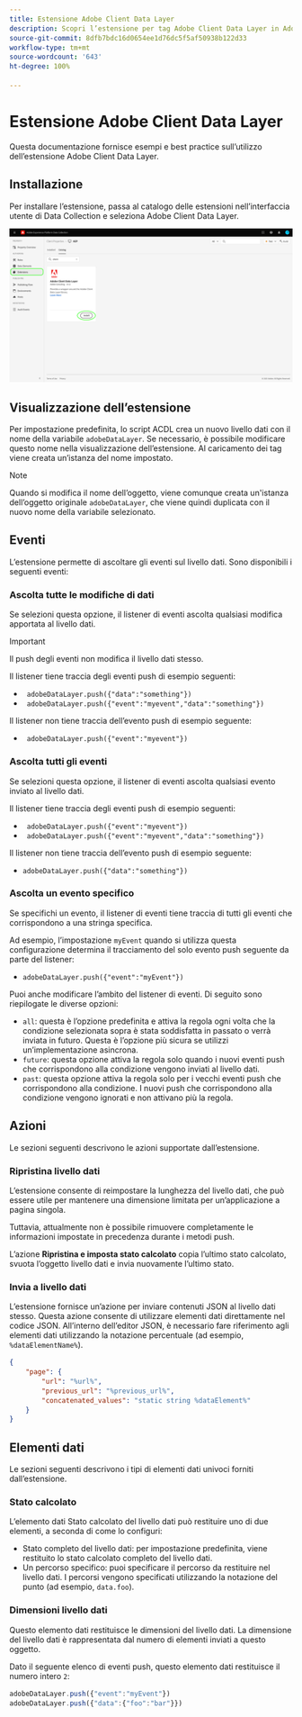 ```yaml
---
title: Estensione Adobe Client Data Layer
description: Scopri l’estensione per tag Adobe Client Data Layer in Adobe Experience Platform.
source-git-commit: 8dfb7bdc16d0654ee1d76dc5f5af50938b122d33
workflow-type: tm+mt
source-wordcount: '643'
ht-degree: 100%

---
```


# Estensione Adobe Client Data Layer

Questa documentazione fornisce esempi e best practice sull’utilizzo dell’estensione Adobe Client Data Layer.

<!-- (Missing document?)
If you would like to have more details on development consideration, [please reach this page](./dev.md). -->

## Installazione

Per installare l’estensione, passa al catalogo delle estensioni nell’interfaccia utente di Data Collection e seleziona Adobe Client Data Layer.

![Visualizzazione dell’estensione ACDL nel catalogo](./images/catalog.png)

<!-- (GitHub link?)
There is also the possibility to fork this project. You can download this github project, realize the change that you deem required for your specific use-case and re-upload it on your Organization as a private extension.
This installation will not be supported on our end.<br>
>[!NOTE]
>
> _Consider renaming the extension name in the extension.json file_ -->

## Visualizzazione dell’estensione

Per impostazione predefinita, lo script ACDL crea un nuovo livello dati con il nome della variabile `adobeDataLayer`. Se necessario, è possibile modificare questo nome nella visualizzazione dell’estensione. Al caricamento dei tag viene creata un’istanza del nome impostato.

>[!NOTE]
>
>Quando si modifica il nome dell’oggetto, viene comunque creata un&#39;istanza dell’oggetto originale `adobeDataLayer`, che viene quindi duplicata con il nuovo nome della variabile selezionato.

## Eventi

L’estensione permette di ascoltare gli eventi sul livello dati. Sono disponibili i seguenti eventi:

### Ascolta tutte le modifiche di dati

Se selezioni questa opzione, il listener di eventi ascolta qualsiasi modifica apportata al livello dati.

>[!IMPORTANT]
>
>Il push degli eventi non modifica il livello dati stesso.

Il listener tiene traccia degli eventi push di esempio seguenti:

* ` adobeDataLayer.push({"data":"something"})`
* ` adobeDataLayer.push({"event":"myevent","data":"something"})`

Il listener non tiene traccia dell’evento push di esempio seguente:

* ` adobeDataLayer.push({"event":"myevent"})`

### Ascolta tutti gli eventi

Se selezioni questa opzione, il listener di eventi ascolta qualsiasi evento inviato al livello dati.

Il listener tiene traccia degli eventi push di esempio seguenti:

* ` adobeDataLayer.push({"event":"myevent"})`
* ` adobeDataLayer.push({"event":"myevent","data":"something"})`

Il listener non tiene traccia dell’evento push di esempio seguente:

* ` adobeDataLayer.push({"data":"something"}) `

### Ascolta un evento specifico

Se specifichi un evento, il listener di eventi tiene traccia di tutti gli eventi che corrispondono a una stringa specifica.

Ad esempio, l’impostazione `myEvent` quando si utilizza questa configurazione determina il tracciamento del solo evento push seguente da parte del listener:

* `adobeDataLayer.push({"event":"myEvent"})`

Puoi anche modificare l’ambito del listener di eventi. Di seguito sono riepilogate le diverse opzioni:

* `all`: questa è l’opzione predefinita e attiva la regola ogni volta che la condizione selezionata sopra è stata soddisfatta in passato o verrà inviata in futuro. Questa è l’opzione più sicura se utilizzi un’implementazione asincrona.
* `future`: questa opzione attiva la regola solo quando i nuovi eventi push che corrispondono alla condizione vengono inviati al livello dati.
* `past`: questa opzione attiva la regola solo per i vecchi eventi push che corrispondono alla condizione. I nuovi push che corrispondono alla condizione vengono ignorati e non attivano più la regola.

## Azioni

Le sezioni seguenti descrivono le azioni supportate dall’estensione.

### Ripristina livello dati

L’estensione consente di reimpostare la lunghezza del livello dati, che può essere utile per mantenere una dimensione limitata per un’applicazione a pagina singola.

Tuttavia, attualmente non è possibile rimuovere completamente le informazioni impostate in precedenza durante i metodi push.

L’azione **Ripristina e imposta stato calcolato** copia l’ultimo stato calcolato, svuota l’oggetto livello dati e invia nuovamente l’ultimo stato.

### Invia a livello dati

L’estensione fornisce un’azione per inviare contenuti JSON al livello dati stesso. Questa azione consente di utilizzare elementi dati direttamente nel codice JSON. All’interno dell’editor JSON, è necessario fare riferimento agli elementi dati utilizzando la notazione percentuale (ad esempio, `%dataElementName%`).

```json
{
    "page": {
        "url": "%url%",
        "previous_url": "%previous_url%",
        "concatenated_values": "static string %dataElement%"
    }
}
```

## Elementi dati

Le sezioni seguenti descrivono i tipi di elementi dati univoci forniti dall’estensione.

### Stato calcolato

L’elemento dati Stato calcolato del livello dati può restituire uno di due elementi, a seconda di come lo configuri:

* Stato completo del livello dati: per impostazione predefinita, viene restituito lo stato calcolato completo del livello dati.
* Un percorso specifico: puoi specificare il percorso da restituire nel livello dati. I percorsi vengono specificati utilizzando la notazione del punto (ad esempio, `data.foo`).

### Dimensioni livello dati

Questo elemento dati restituisce le dimensioni del livello dati. La dimensione del livello dati è rappresentata dal numero di elementi inviati a questo oggetto.

Dato il seguente elenco di eventi push, questo elemento dati restituisce il numero intero `2`:

```js
adobeDataLayer.push({"event":"myEvent"})
adobeDataLayer.push({"data":{"foo":"bar"}})
```
